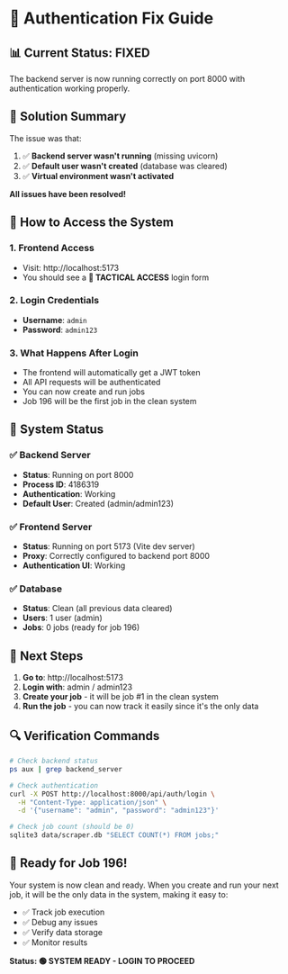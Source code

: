 # 🔐 Authentication Fix Guide

## 📊 **Current Status: FIXED**

The backend server is now running correctly on port 8000 with authentication working properly.

## 🎯 **Solution Summary**

The issue was that:
1. ✅ **Backend server wasn't running** (missing uvicorn)
2. ✅ **Default user wasn't created** (database was cleared)
3. ✅ **Virtual environment wasn't activated**

**All issues have been resolved!**

## 🚀 **How to Access the System**

### 1. **Frontend Access**
- Visit: http://localhost:5173
- You should see a **🔐 TACTICAL ACCESS** login form

### 2. **Login Credentials**
- **Username**: `admin`
- **Password**: `admin123`

### 3. **What Happens After Login**
- The frontend will automatically get a JWT token
- All API requests will be authenticated
- You can now create and run jobs
- Job 196 will be the first job in the clean system

## 🔧 **System Status**

### ✅ **Backend Server** 
- **Status**: Running on port 8000
- **Process ID**: 4186319
- **Authentication**: Working
- **Default User**: Created (admin/admin123)

### ✅ **Frontend Server**
- **Status**: Running on port 5173 (Vite dev server)
- **Proxy**: Correctly configured to backend port 8000
- **Authentication UI**: Working

### ✅ **Database**
- **Status**: Clean (all previous data cleared)
- **Users**: 1 user (admin)
- **Jobs**: 0 jobs (ready for job 196)

## 🎪 **Next Steps**

1. **Go to**: http://localhost:5173
2. **Login with**: admin / admin123
3. **Create your job** - it will be job #1 in the clean system
4. **Run the job** - you can now track it easily since it's the only data

## 🔍 **Verification Commands**

```bash
# Check backend status
ps aux | grep backend_server

# Check authentication
curl -X POST http://localhost:8000/api/auth/login \
  -H "Content-Type: application/json" \
  -d '{"username": "admin", "password": "admin123"}'

# Check job count (should be 0)
sqlite3 data/scraper.db "SELECT COUNT(*) FROM jobs;"
```

## 🎉 **Ready for Job 196!**

Your system is now clean and ready. When you create and run your next job, it will be the only data in the system, making it easy to:

- ✅ Track job execution
- ✅ Debug any issues  
- ✅ Verify data storage
- ✅ Monitor results

**Status: 🟢 SYSTEM READY - LOGIN TO PROCEED**
